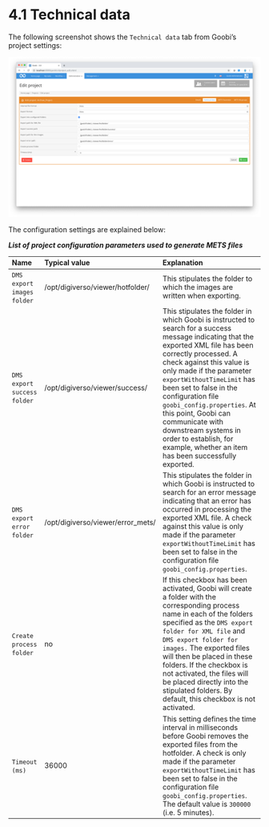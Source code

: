 # 4.1 Technical data

The following screenshot shows the `Technical data` tab from Goobi’s project settings:

![Technical project configuration data](../../.gitbook/assets/30-79e.png)

The configuration settings are explained below:

_**List of project configuration parameters used to generate METS files**_

| **Name** | **Typical value** | **Explanation** |
| :--- | :--- | :--- |
| `DMS export images folder` | /opt/digiverso/viewer/hotfolder/ | This stipulates the folder to which the images are written when exporting. |
| `DMS export success folder` | /opt/digiverso/viewer/success/ | This stipulates the folder in which Goobi is instructed to search for a success message indicating that the exported XML file has been correctly processed. A check against this value is only made if the parameter `exportWithoutTimeLimit` has been set to false in the configuration file `goobi_config.properties`. At this point, Goobi can communicate with downstream systems in order to establish, for example, whether an item has been successfully exported. |
| `DMS export error folder` | /opt/digiverso/viewer/error\_mets/ | This stipulates the folder in which Goobi is instructed to search for an error message indicating that an error has occurred in processing the exported XML file. A check against this value is only made if the parameter `exportWithoutTimeLimit` has been set to false in the configuration file `goobi_config.properties`. |
| `Create process folder` | no | If this checkbox has been activated, Goobi will create a folder with the corresponding process name in each of the folders specified as the `DMS export folder for XML file` and `DMS export folder for images.` The exported files will then be placed in these folders. If the checkbox is not activated, the files will be placed directly into the stipulated folders. By default, this checkbox is not activated. |
| `Timeout  (ms)` | 36000 | This setting defines the time interval in milliseconds before Goobi removes the exported files from the hotfolder. A check is only made if the parameter `exportWithoutTimeLimit` has been set to false in the configuration file `goobi_config.properties`. The default value is `300000` \(i.e. 5 minutes\). |

